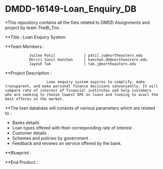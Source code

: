 # DMDD-16149-Loan_Enquiry_DB
*This repository contains all the files related to DMDD Assignments and project by team TheBI_Trio .

**Title : Loan Enquiry System

**Team Members : 

               Juilee Patil             | patil.ju@northeastern.edu
               Dhriti Sunil Kanchan     | kanchan.dh@northeastern.edu
               Jayesh Tak               | tak.j@northeastern.edu


**Project Description :

                       Loan enquiry system aspires to simplify, make transparent, and make personal finance decisions conveniently. It will compare rate of interest of financial institutes and help customers who are seeking to choose lowest EMI on loans and looking to avail the best offeres in the market.


**The loan database will consists of various parameters which are related to : 

* Banks details
* Loan types offered with their corresponding rate of interest .
* Customer details .
* Schemes and policies by government .
* Feedback and reviews on service offered by the bank.


**Blueprint :


**End Product :
